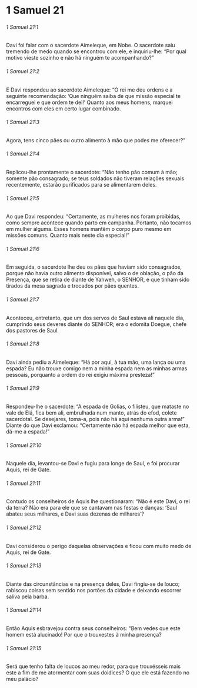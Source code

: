 # 1 Samuel 21

###### 1 Samuel 21:1

Davi foi falar com o sacerdote Aimeleque, em Nobe. O sacerdote saiu tremendo de medo quando se encontrou com ele, e inquiriu-lhe: “Por qual motivo vieste sozinho e não há ninguém te acompanhando?”

###### 1 Samuel 21:2

E Davi respondeu ao sacerdote Aimeleque: “O rei me deu ordens e a seguinte recomendação: ‘Que ninguém saiba de que missão especial te encarreguei e que ordem te dei!’ Quanto aos meus homens, marquei encontros com eles em certo lugar combinado.

###### 1 Samuel 21:3

Agora, tens cinco pães ou outro alimento à mão que podes me oferecer?”

###### 1 Samuel 21:4

Replicou-lhe prontamente o sacerdote: “Não tenho pão comum à mão; somente pão consagrado; se teus soldados não tiveram relações sexuais recentemente, estarão purificados para se alimentarem deles.

###### 1 Samuel 21:5

Ao que Davi respondeu: “Certamente, as mulheres nos foram proibidas, como sempre acontece quando parto em campanha. Portanto, não tocamos em mulher alguma. Esses homens mantêm o corpo puro mesmo em missões comuns. Quanto mais neste dia especial!”

###### 1 Samuel 21:6

Em seguida, o sacerdote lhe deu os pães que haviam sido consagrados, porque não havia outro alimento disponível, salvo o de oblação, o pão da Presença, que se retira de diante de Yahweh, o SENHOR, e que tinham sido tirados da mesa sagrada e trocados por pães quentes.

###### 1 Samuel 21:7

Aconteceu, entretanto, que um dos servos de Saul estava ali naquele dia, cumprindo seus deveres diante do SENHOR; era o edomita Doegue, chefe dos pastores de Saul.

###### 1 Samuel 21:8

Davi ainda pediu a Aimeleque: “Há por aqui, à tua mão, uma lança ou uma espada? Eu não trouxe comigo nem a minha espada nem as minhas armas pessoais, porquanto a ordem do rei exigiu máxima presteza!”

###### 1 Samuel 21:9

Respondeu-lhe o sacerdote: “A espada de Golias, o filisteu, que mataste no vale de Elá, fica bem ali, embrulhada num manto, atrás do efod, colete sacerdotal. Se desejares, toma-a, pois não há aqui nenhuma outra arma!” Diante do que Davi exclamou: “Certamente não há espada melhor que esta, dá-me a espada!”

###### 1 Samuel 21:10

Naquele dia, levantou-se Davi e fugiu para longe de Saul, e foi procurar Aquis, rei de Gate.

###### 1 Samuel 21:11

Contudo os conselheiros de Aquis lhe questionaram: “Não é este Davi, o rei da terra? Não era para ele que se cantavam nas festas e danças: ‘Saul abateu seus milhares, e Davi suas dezenas de milhares’?

###### 1 Samuel 21:12

Davi considerou o perigo daquelas observações e ficou com muito medo de Aquis, rei de Gate.

###### 1 Samuel 21:13

Diante das circunstâncias e na presença deles, Davi fingiu-se de louco; rabiscou coisas sem sentido nos portões da cidade e deixando escorrer saliva pela barba.

###### 1 Samuel 21:14

Então Aquis esbravejou contra seus conselheiros: “Bem vedes que este homem está alucinado! Por que o trouxestes à minha presença?

###### 1 Samuel 21:15

Será que tenho falta de loucos ao meu redor, para que trouxésseis mais este a fim de me atormentar com suas doidices? O que ele está fazendo no meu palácio?

